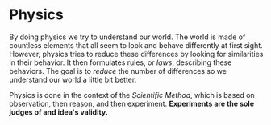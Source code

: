 # Physics
By doing physics we try to understand our world. The world is made of countless elements that all seem to look and behave differently at first sight. However, physics tries to reduce these differences by looking for similarities in their behavior. It then formulates rules, or *laws*, describing these behaviors. The goal is to *reduce* the number of differences so we understand our world a little bit better.


Physics is done in the context of the *Scientific Method*, which is based on observation, then reason, and then experiment. **Experiments are the sole judges of and idea's validity.**